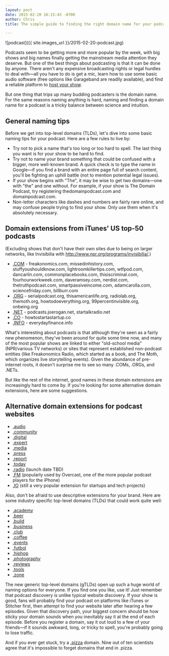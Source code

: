 ```yaml
---
layout: post
date: 2015-02-20 16:15:43 -0700
author: Chris
title: The simple guide to finding the right domain name for your podcast

---
```


<!-- excerpt -->

![podcast]({{ site.images_url }}/2015-02-20-podcast.jpg)

Podcasts seem to be getting more and more popular by the week, with big shows and big names finally getting the mainstream media attention they deserve. But one of the best things about podcasting is that it can be done by anyone. There aren't any expensive broadcasting rights or legal hurdles to deal with—all you have to do is get a mic, learn how to use some basic audio software (free options like Garageband are readily available), and find a reliable platform to [host your show](https://iwantmyname.com/services/podcast/). 

But one thing that trips up many budding podcasters is the domain name. For the same reasons naming anything is hard, naming and finding a domain name for a podcast is a tricky balance between science and intuition.

<!-- /excerpt -->

## General naming tips

Before we get into top-level domains (TLDs), let's dive into some basic naming tips for your podcast. Here are a few rules to live by:

+ Try not to pick a name that's too long or too hard to spell. The last thing you want is for your show to be hard to find.
+ Try not to name your brand something that could be confused with a bigger, more well-known brand. A quick check is to type the name in Google—if you find a brand with an entire page full of search content, you'll be fighting an uphill battle (not to mention potential legal issues).
+ If your show begins with "The", it may be wise to get two domains—one with "the" and one without. For example, if your show is The Domain Podcast, try registering thedomainpodcast.com and domainpodcast.com.
+ Non-letter characters like dashes and numbers are fairly rare online, and may confuse people trying to find your show. Only use them when it's absolutely necessary.

## Domain extensions from iTunes' US top-50 podcasts

(Excluding shows that don't have their own sites due to being on larger networks, like Invisibilia with http://www.npr.org/programs/invisibilia/.)

+ [.COM](https://iwantmyname.com/domains/com-domain-name-registration-for-commercial) - freakonomics.com, missedinhistory.com, stuffyoushouldknow.com, lightroomkillertips.com, wtfpod.com, dancarlin.com, commonplacebooks.com, thisiscriminal.com, fourhourworkweek.com, daveramsey.com, nerdist.com, thetruthpodcast.com, smartpassiveincome.com, adamcarolla.com, sciencefriday.com, billburr.com
+ [.ORG](https://iwantmyname.com/domains/org-domain-name-registration-for-organisation) - serialpodcast.org, thisamericanlife.org, radiolab.org, themoth.org, howtodoeverything.org, 99percentinvisible.org, onbeing.org
+ [.NET](https://iwantmyname.com/domains/net-domain-name-registration-for-network) - podcasts.joerogan.net, startalkradio.net
+ [.CO](https://iwantmyname.com/domains/co-colombian-domain-name-registration-for-colombia) - howtostartastartup.co
+ [.INFO](https://iwantmyname.com/domains/info-domain-name-registration-for-information) - everydayfinance.info

What's interesting about podcasts is that although they're seen as a fairly new phenomenon, they've been around for quite some time now, and many of the most popular shows are linked to either "old-school media" (NPR/various TV networks) or sites that represent established non-podcast entities (like Freakonomics Radio, which started as a book, and The Moth, which organizes live storytelling events). Given the abundance of pre-internet roots, it doesn't surprise me to see so many .COMs, .ORGs, and .NETs.

But like the rest of the internet, good names in these domain extensions are increasingly hard to come by. If you're looking for some alternative domain extensions, here are some suggestions.

## Alternative domain extensions for podcast websites

+ [.audio](https://iwantmyname.com/domains/dot-audio)
+ [.community](https://iwantmyname.com/domains/dot-community)
+ [.digital](https://iwantmyname.com/domains/dot-digital)
+ [.expert](https://iwantmyname.com/domains/dot-expert)
+ [.media](https://iwantmyname.com/domains/dot-media)
+ [.press](https://iwantmyname.com/domains/dot-press)
+ [.report](https://iwantmyname.com/domains/dot-report)
+ [.today](https://iwantmyname.com/domains/dot-today)
+ [.radio](https://iwantmyname.com/domains/dot-radio) (launch date TBD)
+ [.FM](https://iwantmyname.com/domains/fm-domain-name-registration-for-federated-states-of-micronesia) (popularly used by Overcast, one of the more popular podcast players for the iPhone)
+ [.IO](https://iwantmyname.com/domains/io-domain-name-registration-for-british-indian-ocean-territory) (still a very popular extension for startups and tech projects)

Also, don't be afraid to use descriptive extensions for your brand. Here are some industry specific top-level domains (TLDs) that could work quite well:

 + [.academy](https://iwantmyname.com/domains/dot-academy)
 + [.beer](https://iwantmyname.com/domains/dot-beer)
 + [.build](https://iwantmyname.com/domains/dot-build)
 + [.business](https://iwantmyname.com/domains/dot-business)
 + [.club](https://iwantmyname.com/domains/dot-club)
 + [.coffee](https://iwantmyname.com/domains/dot-coffee)
 + [.events](https://iwantmyname.com/domains/dot-events)
 + [.futbol](https://iwantmyname.com/domains/dot-futbol)
 + [.hiphop](https://iwantmyname.com/domains/dot-hiphop)
 + [.photography](https://iwantmyname.com/domains/dot-photography)
 + [.reviews](https://iwantmyname.com/domains/dot-reviews)
 + [.tools](https://iwantmyname.com/domains/dot-reviews)
 + [.zone](https://iwantmyname.com/domains/dot-zone)

The new generic top-level domains (gTLDs) open up such a huge world of naming options for everyone. If you find one you like, use it! Just remember that podcast discovery is unlike typical website discovery. If your show is good, fans will probably find your podcast on platforms like iTunes or Stitcher first, then attempt to find your website later after hearing a few episodes. Given that discovery path, your biggest concern should be how sticky your domain sounds when you inevitably say it at the end of each episode. Before you register a domain, say it out loud to a few of your friends—if it sounds awkward, long, or tricky to spell, you're probably going to lose traffic. 

And if you ever get stuck, try a [.pizza](https://iwantmyname.com/domains/dot-pizza) domain. Nine out of ten scientists agree that it's impossible to forget domains that end in .pizza.